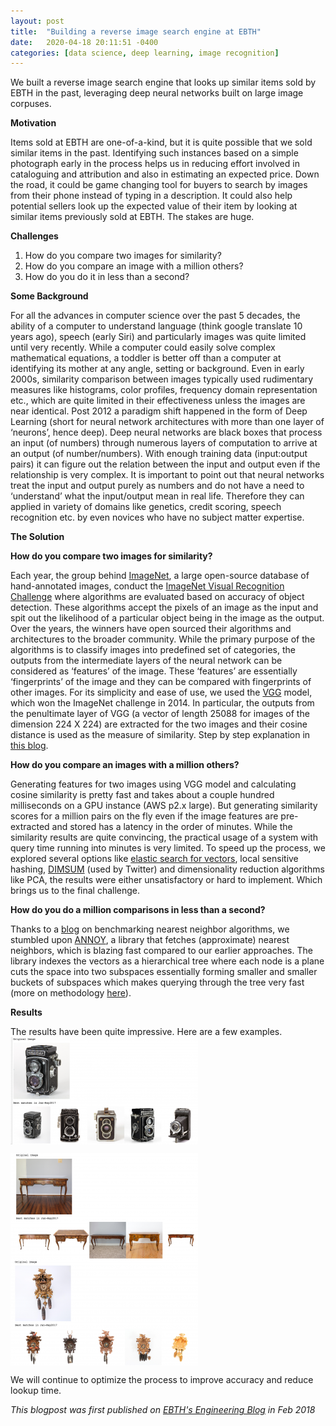 ```yaml
---
layout: post
title:  "Building a reverse image search engine at EBTH"
date:   2020-04-18 20:11:51 -0400
categories: [data science, deep learning, image recognition]
---
```



We built a reverse image search engine that looks up similar items sold by EBTH in the past, leveraging deep neural networks built on large image corpuses.
<!--more-->


**Motivation**


Items sold at EBTH are one-of-a-kind, but it is quite possible that we sold similar items in the past. Identifying such instances based on a simple photograph early in the process helps us in reducing effort involved in cataloguing and attribution and also in estimating an expected price. Down the road, it could be game changing tool for buyers to search by images from their phone instead of typing in a description. It could also help potential sellers look up the expected value of their item by looking at similar items previously sold at EBTH. The stakes are huge.


**Challenges**


1. How do you compare two images for similarity?
2. How do you compare an image with a million others?
3. How do you do it in less than a second?


**Some Background**

For all the advances in computer science over the past 5 decades, the ability of a computer to understand language (think google translate 10 years ago), speech (early Siri) and particularly images was quite limited until very recently. While a computer could easily solve complex mathematical equations, a toddler is better off than a computer at identifying its mother at any angle, setting or background. Even in early 2000s, similarity comparison between images typically used rudimentary measures like histograms, color profiles, frequency domain representation etc., which are quite limited in their effectiveness unless the images are near identical.
Post 2012 a paradigm shift happened in the form of Deep Learning (short for neural network architectures with more than one layer of ‘neurons’, hence deep). Deep neural networks are black boxes that process an input (of numbers) through numerous layers of computation to arrive at an output (of number/numbers). With enough training data (input:output pairs) it can figure out the relation between the input and output even if the relationship is very complex. It is important to point out that neural networks treat the input and output purely as numbers and do not have a need to ‘understand’ what the input/output mean in real life. Therefore they can applied in variety of domains like genetics, credit scoring, speech recognition etc. by even novices who have no subject matter expertise.

**The Solution**

**How do you compare two images for similarity?**

Each year, the group behind [ImageNet](http://image-net.org/index), a large open-source database of hand-annotated images, conduct the [ImageNet Visual Recognition Challenge](http://www.image-net.org/challenges/LSVRC/2017/index.php) where algorithms are evaluated based on accuracy of object detection. These algorithms accept the pixels of an image as the input and spit out the likelihood of a particular object being in the image as the output. Over the years, the winners have open sourced their algorithms and architectures to the broader community. While the primary purpose of the algorithms is to classify images into predefined set of categories, the outputs from the intermediate layers of the neural network can be considered as ‘features’ of the image.
These ‘features’ are essentially ‘fingerprints’ of the image and they can be compared with fingerprints of other images. For its simplicity and ease of use, we used the [VGG](http://www.robots.ox.ac.uk/~vgg/research/very_deep/) model, which won the ImageNet challenge in 2014. In particular, the outputs from the penultimate layer of VGG (a vector of length 25088 for images of the dimension 224 X 224) are extracted for the two images and their cosine distance is used as the measure of similarity. Step by step explanation in [this blog](https://www.ethanrosenthal.com/2016/12/05/recasketch-keras/).

**How do you compare an images with a million others?**

Generating features for two images using VGG model and calculating cosine similarity is pretty fast and takes about a couple hundred milliseconds on a GPU instance (AWS p2.x large). But generating similarity scores for a million pairs on the fly even if the image features are pre-extracted and stored has a latency in the order of minutes. While the similarity results are quite convincing, the practical usage of a system with query time running into minutes is very limited. To speed up the process, we explored several options like [elastic search for vectors](https://github.com/MLnick/elasticsearch-vector-scoring), local sensitive hashing, [DIMSUM](https://blog.twitter.com/engineering/en_us/a/2014/all-pairs-similarity-via-dimsum.html) (used by Twitter) and dimensionality reduction algorithms like PCA, the results were either unsatisfactory or hard to implement. Which brings us to the final challenge.

**How do you do a million comparisons in less than a second?**

Thanks to a [blog](https://rare-technologies.com/performance-shootout-of-nearest-neighbours-querying/) on benchmarking nearest neighbor algorithms, we stumbled upon [ANNOY](https://github.com/spotify/annoy), a library that fetches (approximate) nearest neighbors, which is blazing fast compared to our earlier approaches. The library indexes the vectors as a hierarchical tree where each node is a plane cuts the space into two subspaces essentially forming smaller and smaller buckets of subspaces which makes querying through the tree very fast (more on methodology [here](https://erikbern.com/2015/09/24/nearest-neighbor-methods-vector-models-part-1.html)).


**Results**

The results have been quite impressive. Here are a few examples.
<br/>
<img src="/assets/reverse1.png" align="center" alt="reverse_results1"/>
<br/>

<img src="/assets/reverse2.png" align="center" alt="reverse_results2"/>
<br/>

<img src="/assets/reverse3.png" align="center" alt="reverse_results3"/>
<br/>


We will continue to optimize the process to improve accuracy and reduce lookup time.


<i> This blogpost was first published on [EBTH's Engineering Blog](https://engineering.ebth.com/building-a-reverse-image-search-engine-for-items-on-ebth-2c0fff8f161d) in Feb 2018</i>
